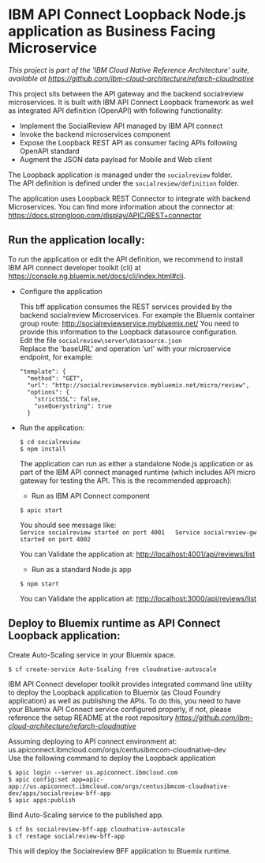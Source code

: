 # IBM API Connect Loopback Node.js application as Business Facing Microservice

*This project is part of the 'IBM Cloud Native Reference Architecture' suite, available at
https://github.com/ibm-cloud-architecture/refarch-cloudnative*

This project sits between the API gateway and the backend socialreview microservices. It is built with IBM API Connect Loopback framework as well as integrated API definition (OpenAPI) with following functionality:

 - Implement the SocialReview API managed by IBM API connect
 - Invoke the backend microservices component
 - Expose the Loopback REST API as consumer facing APIs following OpenAPI standard
 - Augment the JSON data payload for Mobile and Web client

The Loopback application is managed under the `socialreview` folder.  
The API definition is defined under the `socialreview/definition` folder.

The application uses Loopback REST Connector to integrate with backend Microservices. You can find more information about the connector at: https://docs.strongloop.com/display/APIC/REST+connector

## Run the application locally:

To run the application or edit the API definition, we recommend to install IBM API connect developer toolkit (cli) at https://console.ng.bluemix.net/docs/cli/index.html#cli.

- Configure the application

  This bff application consumes the REST services provided by the backend socialreview Microservices. For example the Bluemix container group route: http://socialreviewservice.mybluemix.net/
  You need to provide this information to the Loopback datasource configuration.   
  Edit the file `socialreview\server\datasource.json`  
  Replace the 'baseURL' and operation 'url' with your microservice endpoint, for example:

  ```
  "template": {
    "method": "GET",
    "url": "http://socialreviewservice.mybluemix.net/micro/review",
    "options": {
      "strictSSL": false,
      "useQuerystring": true
    }
  ```

- Run the application:

  `$ cd socialreview`  
  `$ npm install`  

  The application can run as either a standalone Node.js application or as part of the IBM API connect managed runtime (which includes API micro gateway for testing the API. This is the recommended approach):

  - Run as IBM API Connect component

   `$ apic start`

   You should see message like:  
   `Service socialreview started on port 4001  
    Service socialreview-gw started on port 4002`

    You can Validate the application at:
    [http://localhost:4001/api/reviews/list](http://localhost:4001/api/reviews/list)  

  - Run as a standard Node.js app

  `$ npm start`

  You can Validate the application at:
  [http://localhost:3000/api/reviews/list](http://localhost:3000/api/reviews/list)  


## Deploy to Bluemix runtime as API Connect Loopback application:

Create Auto-Scaling service in your Bluemix space.

`$ cf create-service Auto-Scaling free cloudnative-autoscale`

IBM API Connect developer toolkit provides integrated command line utility to deploy the Loopback application to Bluemix (as Cloud Foundry application) as well as publishing the APIs. To do this, you need to have your Bluemix API Connect service configured properly, if not, please reference the setup README at the root repository *https://github.com/ibm-cloud-architecture/refarch-cloudnative*

Assuming deploying to API connect environment at: us.apiconnect.ibmcloud.com/orgs/centusibmcom-cloudnative-dev  
Use the following command to deploy the Loopback application

   `$ apic login --server us.apiconnect.ibmcloud.com`  
   `$ apic config:set app=apic-app://us.apiconnect.ibmcloud.com/orgs/centusibmcom-cloudnative-dev/apps/socialreview-bff-app`   
   `$ apic apps:publish`

Bind Auto-Scaling service to the published app.

   `$ cf bs socialreview-bff-app cloudnative-autoscale`  
   `$ cf restage socialreview-bff-app`   


This will deploy the Socialreview BFF application to Bluemix runtime.
